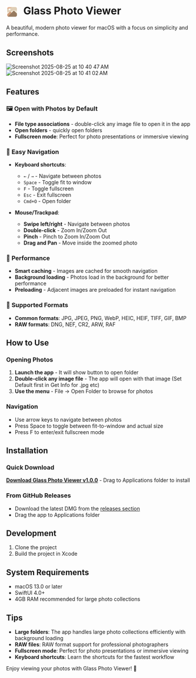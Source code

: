 # <img src="Glass Photos/Assets.xcassets/AppIcon.appiconset/icon_128x128.png" alt="Glass Photo Viewer Logo" width="32" height="32" style="vertical-align: middle; margin-right: 8px;"> Glass Photo Viewer

A beautiful, modern photo viewer for macOS with a focus on simplicity and performance.

## Screenshots
<img width="1470" height="956" alt="Screenshot 2025-08-25 at 10 40 47 AM" src="https://github.com/user-attachments/assets/3bb7e3dd-37e9-4b7f-9d2e-1ce815547452" />

<img width="1470" height="864" alt="Screenshot 2025-08-25 at 10 41 02 AM" src="https://github.com/user-attachments/assets/4983c801-20c5-4cf4-b12c-2070bf3dd2e9" />


## Features

### 🖼️ **Open with Photos by Default**
- **File type associations** - double-click any image file to open it in the app
- **Open folders** - quickly open folders
- **Fullscreen mode**: Perfect for photo presentations or immersive viewing

### 🎯 **Easy Navigation**
- **Keyboard shortcuts**:
  - `←` / `→` - Navigate between photos
  - `Space` - Toggle fit to window
  - `F` - Toggle fullscreen
  - `Esc` - Exit fullscreen
  - `Cmd+O` - Open folder

- **Mouse/Trackpad**:
  - **Swipe left/right** - Navigate between photos
  - **Double-click** - Zoom In/Zoom Out
  - **Pinch** - Pinch to Zoom In/Zoom Out
  - **Drag and Pan** - Move inside the zoomed photo

### 🚀 **Performance**
- **Smart caching** - Images are cached for smooth navigation
- **Background loading** - Photos load in the background for better performance
- **Preloading** - Adjacent images are preloaded for instant navigation

### 📁 **Supported Formats**
- **Common formats**: JPG, JPEG, PNG, WebP, HEIC, HEIF, TIFF, GIF, BMP
- **RAW formats**: DNG, NEF, CR2, ARW, RAF

## How to Use

### Opening Photos
1. **Launch the app** - It will show button to open folder
2. **Double-click any image file** - The app will open with that image (Set Default first in Get Info for .jpg etc)
4. **Use the menu** - File → Open Folder to browse for photos

### Navigation
- Use arrow keys to navigate between photos
- Press Space to toggle between fit-to-window and actual size
- Press F to enter/exit fullscreen mode

## Installation

### Quick Download
<a href="https://github.com/nikunjsingh93/mac-photo-viewer/releases/download/v1.0.0/Glass_Photo_Viewer-1.0.0.dmg" download>**Download Glass Photo Viewer v1.0.0**</a> - Drag to Applications folder to install

### From GitHub Releases
- Download the latest DMG from the [releases section](https://github.com/nikunjsingh93/mac-photo-viewer/releases)
- Drag the app to Applications folder

## Development
1. Clone the project
2. Build the project in Xcode

## System Requirements

- macOS 13.0 or later
- SwiftUI 4.0+
- 4GB RAM recommended for large photo collections

## Tips

- **Large folders**: The app handles large photo collections efficiently with background loading
- **RAW files**: RAW format support for professional photographers
- **Fullscreen mode**: Perfect for photo presentations or immersive viewing
- **Keyboard shortcuts**: Learn the shortcuts for the fastest workflow

Enjoy viewing your photos with Glass Photo Viewer! 📸
